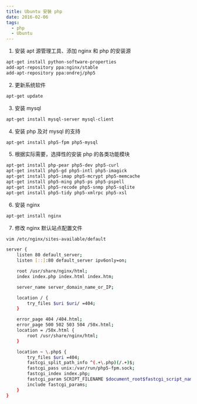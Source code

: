 ```yaml
---
title: Ubuntu 安裝 php
date: 2016-02-06
tags:
  - php
  - Ubuntu
---
```


1. 安装 apt 源管理工具、添加 nginx 和 php 的安装源

```bash
apt-get install python-software-properties
add-apt-repository ppa:nginx/stable
add-apt-repository ppa:ondrej/php5
```

2. 更新系统软件

```bash
apt-get update
```

3. 安装 mysql

```bash
apt-get install mysql-server mysql-client
```

4. 安装 php 及对 mysql 的支持

```bash
apt-get install php5-fpm php5-mysql
```

5. 根据实际需要，选择性的安装 php 的各类功能模块

```bash
apt-get install php-pear php5-dev php5-curl
apt-get install php5-gd php5-intl php5-imagick
apt-get install php5-imap php5-mcrypt php5-memcache
apt-get install php5-ming php5-ps php5-pspell
apt-get install php5-recode php5-snmp php5-sqlite
apt-get install php5-tidy php5-xmlrpc php5-xsl
```

6. 安装 nginx

```bash
apt-get install nginx
```

7. 修改 nginx 默认站点配置文件

```bash
vim /etc/nginx/sites-available/default

server {
    listen 80 default_server;
    listen [::]:80 default_server ipv6only=on;

    root /usr/share/nginx/html;
    index index.php index.html index.htm;

    server_name server_domain_name_or_IP;

    location / {
        try_files $uri $uri/ =404;
    }

    error_page 404 /404.html;
    error_page 500 502 503 504 /50x.html;
    location = /50x.html {
        root /usr/share/nginx/html;
    }

    location ~ \.php$ {
        try_files $uri =404;
        fastcgi_split_path_info ^(.+\.php)(/.+)$;
        fastcgi_pass unix:/var/run/php5-fpm.sock;
        fastcgi_index index.php;
        fastcgi_param SCRIPT_FILENAME $document_root$fastcgi_script_name;
        include fastcgi_params;
    }
}
```
